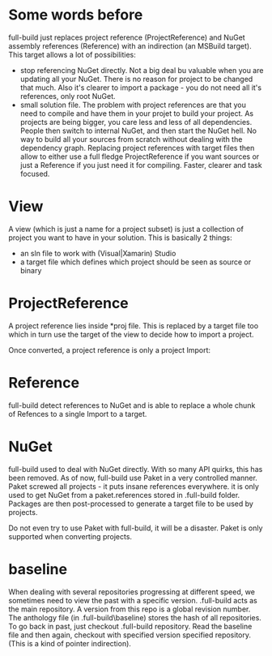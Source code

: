 # Some words before
full-build just replaces project reference (ProjectReference) and NuGet assembly references (Reference) with an indirection (an MSBuild target).
This target allows a lot of possibilities:
* stop referencing NuGet directly. Not a big deal bu valuable when you are updating all your NuGet. There is no reason for project to be changed that much. Also it's clearer to import a package - you do not need all it's references, only root NuGet.
* small solution file. The problem with project references are that you need to compile and have them in your projet to build your project. As projects are being bigger, you care less and less of all dependencies. People then switch to internal NuGet, and then start the NuGet hell. No way to build all your sources from scratch without dealing with the dependency graph. Replacing project references with target files then allow to either use a full fledge ProjectReference if you want sources or just a Reference if you just need it for compiling. Faster, clearer and task focused.

# View
A view (which is just a name for a project subset) is just a collection of project you want to have in your solution.
This is basically 2 things:
* an sln file to work with (Visual|Xamarin) Studio
* a target file which defines which project should be seen as source or binary


# ProjectReference
A project reference lies inside *proj file. This is replaced by a target file too which in turn use the target of the view to decide how to import a project.



Once converted, a project reference is only a project Import:




# Reference
full-build detect references to NuGet and is able to replace a whole chunk of Refences to a single Import to a target.




# NuGet
full-build used to deal with NuGet directly. With so many API quirks, this has been removed. As of now, full-build use Paket in a very controlled manner.
Paket screwed all projects - it puts insane references everywhere. it is only used to get NuGet from a paket.references stored in .full-build folder.
Packages are then post-processed to generate a target file to be used by projects.

Do not even try to use Paket with full-build, it will be a disaster.
Paket is only supported when converting projects.

# baseline
When dealing with several repositories progressing at different speed, we sometimes need to view the past with a specific version.
.full-build acts as the main repository. A version from this repo is a global revision number. The anthology file (in .full-build\baseline) stores the hash of all repositories.
To go back in past, just checkout .full-build repository. Read the baseline file and then again, checkout with specified version specified repository.
(This is a kind of pointer indirection).



